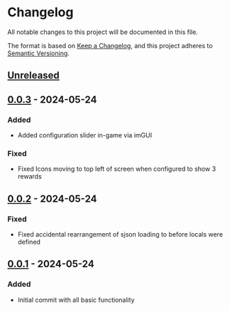 # Changelog

All notable changes to this project will be documented in this file.

The format is based on [Keep a Changelog](https://keepachangelog.com/en/1.1.0/),
and this project adheres to [Semantic Versioning](https://semver.org/spec/v2.0.0.html).

## [Unreleased]

## [0.0.3] - 2024-05-24

### Added

- Added configuration slider in-game via imGUI

### Fixed

- Fixed Icons moving to top left of screen when configured to show 3 rewards

## [0.0.2] - 2024-05-24

### Fixed

- Fixed accidental rearrangement of sjson loading to before locals were defined

## [0.0.1] - 2024-05-24

### Added

- Initial commit with all basic functionality

[unreleased]: https://github.com/ellomenop/Hades2-LootChoiceExtension/compare/0.0.3...HEAD
[0.0.3]: https://github.com/ellomenop/Hades2-LootChoiceExtension/compare/0.0.2...0.0.3
[0.0.2]: https://github.com/ellomenop/Hades2-LootChoiceExtension/compare/0.0.1...0.0.2
[0.0.1]: https://github.com/ellomenop/Hades2-LootChoiceExtension/compare/32bafa324aa289fb96ac3d50fee90ea911ef4a3d...0.0.1
